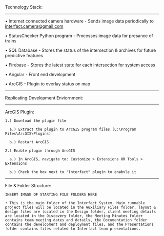 Technology Stack: 

--------------------------------------------

  • Internet connected camera hardware - Sends image data periodically to interfact.camera@gmail.com
  
  • StatusChecker Python program - Processes image data for presance of trains
  
  • SQL Database - Stores the status of the intersection & archives for future predictive features
  
  • Firebase - Stores the latest state for each intersection for system access
  
  • Angular - Front end development
  
  • ArcGIS - Plugin to overlay status on map

  ---------------------------------------------------

Replicating Development Enviornment: 

---------------------------------------

  ArcGIS Plugin:
  
    1.) Download the plugin file
    
      a.) Extract the plugin to ArcGIS program files (C:\Program Files\ArcGIS\Plugins)
      
      b.) Restart ArcGIS
      
    2.) Enable plugin through ArcGIS
    
      a.) In ArcGIS, navigate to: Customize > Extensions OR Tools > Extensions
      
      b.) Check the box next to "Interfact" plugin to enabvle it

-----------------------------------------------------

File & Folder Structure: 

    INSERT IMAGE OF STARTING FILE FOLDERS HERE
    
    • This is the main folder of the Interfact System. Main runnable project files will be located in the Auxiliary Files folder, layout & design files are located in the Design folder, client meeting details are located in the Discovery folder, the Meeting Minutes folder contains team meeting dates and details, the Documentation folder contains the development and deployment files, and the Presentations folder contains files related to Interfact team presentations.
